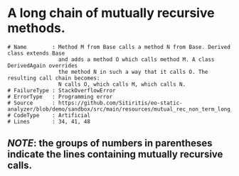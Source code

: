 # A long chain of mutually recursive methods. 
```
# Name        : Method M from Base calls a method N from Base. Derived class extends Base
                and adds a method O which calls method M. A class DerivedAgain overrides 
                the method N in such a way that it calls O. The resulting call chain becomes:
                N calls O, which calls M, which calls N.
# FailureType : StackOverflowError
# ErrorType   : Programming error
# Source      : https://github.com/Sitiritis/eo-static-analyzer/blob/demo/sandbox/src/main/resources/mutual_rec_non_term_long_chain.eo
# CodeType    : Artificial
# Lines       : 34, 41, 48
```

## *NOTE*: the groups of numbers in parentheses indicate the lines containing mutually recursive calls.
